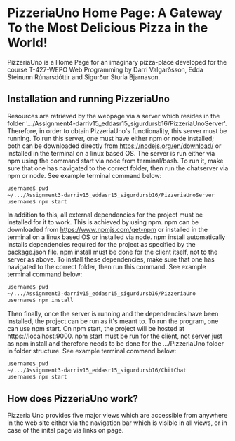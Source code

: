 # PizzeriaUno Home Page: A Gateway To the Most Delicious Pizza in the World!
PizzeriaUno is a Home Page for an imaginary pizza-place developed for the course T-427-WEPO Web Programming by Darri Valgarðsson, Edda Steinunn Rúnarsdóttir and Sigurður Sturla Bjarnason.

## Installation and running PizzeriaUno
Resources are retrieved by the webpage via a server which resides in the folder '.../Assignment4-darriv15_eddasr15_sigurdursb16/PizzeriaUnoServer'. Therefore, in order to obtain PizzeriaUno's functionality, this server must be running. To run this server, one must have either npm or node installed; both can be downloaded directly from https://nodejs.org/en/download/ or installed in the terminal on a linux based OS. The server is run either via npm using the command start via node from terminal/bash. To run it, make sure that one has navigated to the correct folder, then run the chatserver via npm or node. See example terminal command below:

```bash
username$ pwd
~/.../Assignment3-darriv15_eddasr15_sigurdursb16/PizzeriaUnoServer
username$ npm start
```
In addition to this, all external dependencies for the project must be installed for it to work. This is achieved by using npm. npm can be downloaded from https://www.npmjs.com/get-npm or installed in the terminal on a linux based OS or installed via node. npm install automatically installs dependencies required for the project as specified by the package.json file. npm install must be done for the client itself, not to the server as above. To install these dependencies, make sure that one has navigated to the correct folder, then run this command. See example terminal command below: 

```bash
username$ pwd
~/.../Assignment3-darriv15_eddasr15_sigurdursb16/PizzeriaUno
username$ npm install
```
Then finally, once the server is running and the dependencies have been installed, the project can be run as it's meant to. To run the program, one can use npm start. On npm start, the project will be hosted at https://localhost:9000. npm start must be run for the client, not server just as npm install and therefore needs to be done for the .../PizzeriaUno folder in folder structure. See example terminal command below:

```bash
username$ pwd
~/.../Assignment3-darriv15_eddasr15_sigurdursb16/ChitChat
username$ npm start
```

## How does PizzeriaUno work?
Pizzeria Uno provides five major views which are accessible from anywhere in the web site either via the navigation bar which is visible in all views, or in case of the inital page via links on page. 
